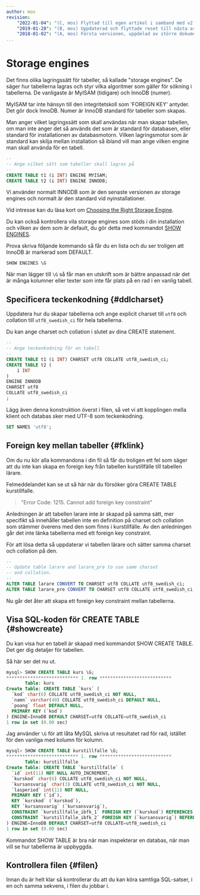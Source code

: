 ```yaml
---
author: mos
revision:
    "2022-01-04": "(C, mos) Flyttad till egen artikel i samband med v2."
    "2019-01-28": "(B, mos) Uppdaterad och flyttade reset till nästa artikel."
    "2018-01-02": "(A, mos) Första versionen, uppdelad av större dokument."
...
```

Storage engines
==================================

Det finns olika lagringssätt för tabeller, så kallade "storage engines". De säger hur tabellerna lagras och styr vilka algoritmer som gäller för sökning i tabellerna. De vanligaste är MyISAM (tidigare) och InnoDB (numer).

MyISAM tar inte hänsyn till den integritetskoll som 'FOREIGN KEY' antyder. Det gör dock InnoDB. Numer är InnoDB standard för tabeller som skapas.

Man anger vilket lagringssätt som skall användas när man skapar tabellen, om man inte anger det så används det som är standard för databasen, eller standard för installationen av databasmotorn. Vilken lagringsmotor som är standard kan skilja mellan installation så ibland vill man ange vilken engine man skall använda för en tabell.

```sql
--
-- Ange vilket sätt som tabeller skall lagras på
--
CREATE TABLE t1 (i INT) ENGINE MYISAM;
CREATE TABLE t2 (i INT) ENGINE INNODB;
```

Vi använder normalt INNODB som är den senaste versionen av storage engines och normalt är den standard vid nyinstallationer.

Vid intresse kan du läsa kort om [Choosing the Right Storage Engine](https://mariadb.com/kb/en/choosing-the-right-storage-engine/).

Du kan också kontrollera vila storage engines som stöds i din installation och vilken av dem som är default, du gör detta med kommandot [SHOW ENGINES](https://mariadb.com/kb/en/show-engines/).

Prova skriva följande kommando så får du en lista och du ser troligen att InnoDB är markerad som DEFAULT.

```text
SHOW ENGINES \G
```

När man lägger till `\G` så får man en utskrift som är bättre anpassad när det är många kolumner eller texter som inte får plats på en rad i en vanlig tabell.



Specificera teckenkodning {#ddlcharset}
----------------------------------

Uppdatera hur du skapar tabellerna och ange explicit charset till `utf8` och collation till `utf8_swedish_ci` för hela tabellerna.

Du kan ange charset och collation i slutet av dina CREATE statement.

```sql
--
-- Ange teckenkodning för en tabell
--
CREATE TABLE t1 (i INT) CHARSET utf8 COLLATE utf8_swedish_ci;
CREATE TABLE t2 (
    i INT
)
ENGINE INNODB
CHARSET utf8
COLLATE utf8_swedish_ci
;
```

Lägg även denna konstruktion överst i filen, så vet vi att kopplingen mella klient och databas sker med UTF-8 som teckenkodning.

```sql
SET NAMES 'utf8';
```



Foreign key mellan tabeller {#fklink}
----------------------------------

Om du nu kör alla kommandona i din fil så får du troligen ett fel som säger att du inte kan skapa en foreign key från tabellen kurstillfälle till tabellen lärare.

Felmeddelandet kan se ut så här när du försöker göra CREATE TABLE kurstillfalle.

> "Error Code: 1215. Cannot add foreign key constraint"

Anledningen är att tabellen larare inte är skapad på samma sätt, mer specifikt så innehåller tabellen inte en definition på charset och collation som stämmer överens med den som finns i kurstillfälle. Av den anledningen går det inte länka tabellerna med ett foreign key constraint.

För att lösa detta så uppdaterar vi tabellen lärare och sätter samma charset och collation på den.

```sql
--
-- Update table larare and larare_pre to use same charset
-- and collation.
--
ALTER TABLE larare CONVERT TO CHARSET utf8 COLLATE utf8_swedish_ci;
ALTER TABLE larare_pre CONVERT TO CHARSET utf8 COLLATE utf8_swedish_ci;
```

Nu går det åter att skapa ett foreign key constraint mellan tabellerna.



Visa SQL-koden för CREATE TABLE {#showcreate}
----------------------------------

Du kan visa hur en tabell är skapad med kommandot SHOW CREATE TABLE. Det ger dig detaljer för tabellen.

Så här ser det nu ut.

```sql
mysql> SHOW CREATE TABLE kurs \G;
*************************** 1. row ***************************
       Table: kurs
Create Table: CREATE TABLE `kurs` (
  `kod` char(6) COLLATE utf8_swedish_ci NOT NULL,
  `namn` varchar(40) COLLATE utf8_swedish_ci DEFAULT NULL,
  `poang` float DEFAULT NULL,
  PRIMARY KEY (`kod`)
) ENGINE=InnoDB DEFAULT CHARSET=utf8 COLLATE=utf8_swedish_ci
1 row in set (0.00 sec)
```

Jag använder `\G` för att låta MySQL skriva ut resultatet rad för rad, istället för den vanliga med kolumn för kolumn.

```sql
mysql> SHOW CREATE TABLE kurstillfalle \G;
*************************** 1. row ***************************
       Table: kurstillfalle
Create Table: CREATE TABLE `kurstillfalle` (
  `id` int(11) NOT NULL AUTO_INCREMENT,
  `kurskod` char(6) COLLATE utf8_swedish_ci NOT NULL,
  `kursansvarig` char(3) COLLATE utf8_swedish_ci NOT NULL,
  `lasperiod` int(11) NOT NULL,
  PRIMARY KEY (`id`),
  KEY `kurskod` (`kurskod`),
  KEY `kursansvarig` (`kursansvarig`),
  CONSTRAINT `kurstillfalle_ibfk_1` FOREIGN KEY (`kurskod`) REFERENCES `kurs` (`kod`),
  CONSTRAINT `kurstillfalle_ibfk_2` FOREIGN KEY (`kursansvarig`) REFERENCES `larare` (`akronym`)
) ENGINE=InnoDB DEFAULT CHARSET=utf8 COLLATE=utf8_swedish_ci
1 row in set (0.00 sec)
```

Kommandot SHOW TABLE är bra när man inspekterar en databas, när man vill se hur tabellerna är uppbyggda.



Kontrollera filen {#filen}
----------------------------------

Innan du är helt klar så kontrollerar du att du kan köra samtliga SQL-satser, i en och samma sekvens, i filen du jobbar i.
